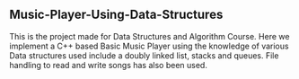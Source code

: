 Music-Player-Using-Data-Structures
--------------------------------------------------------------------------------------------------------------------------------------------------

This is the project made for Data Structures and Algorithm Course. Here we implement a C++ based Basic Music Player using the knowledge of various Data structures  used include a doubly linked list, stacks and queues. File handling to read and write songs has also been used.
